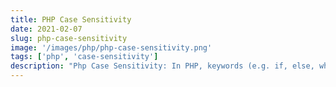 ```yaml
---
title: PHP Case Sensitivity
date: 2021-02-07
slug: php-case-sensitivity
image: '/images/php/php-case-sensitivity.png'
tags: ['php', 'case-sensitivity']
description: "Php Case Sensitivity: In PHP, keywords (e.g. if, else, while, echo, etc.), classes, functions, and user-defined functions are not case-sensitive. However; all variable names are case-sensitive!"
---
```

